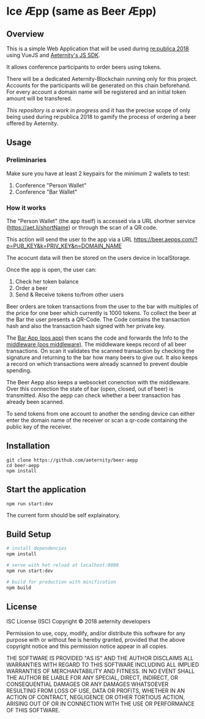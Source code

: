 # Ice Æpp (same as Beer Æpp)

## Overview

This is a simple Web Application that will be used during [re:publica 2018](https://re-publica.com/en) using VueJS and [Aeternity's JS SDK](https://github.com/aeternity/aepp-sdk-js).

It allows conference participants to order beers using tokens.

There will be a dedicated Aeternity-Blockchain running only for this project. Accounts for the participants will be generated on this chain beforehand. For every account a domain name will be registered and an initial token amount will be transfered.

*This repository is a work in progress* and it has the precise scope of only being used during re:publica 2018 to gamify the process of ordering a beer offered by Aeternity.

## Usage

### Preliminaries

Make sure you have at least 2 keypairs for the minimum 2 wallets to test:
1. Conference "Person Wallet"
2. Conference "Bar Wallet"


### How it works

The "Person Wallet" (the app itself) is accessed via a URL shortner service (https://aet.li/shortName) or through the scan of a QR code.

This action will send the user to the app via a URL
https://beer.aepps.com/?p=PUB_KEY&k=PRIV_KEY&n=DOMAIN_NAME

The acocunt data will then be stored on the users device in localStorage.

Once the app is open, the user can:

1. Check her token balance
2. Order a beer
3. Send & Receive tokens to/from other users

Beer orders are token transactions from the user to the bar with multiples of the price for one beer which currently is 1000 tokens. To collect the beer at the Bar the user presents a QR-Code. The Code contains the transaction hash and also the transaction hash signed with her private key.

The [Bar App (pos app)](https://github.com/aeternity/pos-aepp) then scans the code and forwards the Info to the [middleware (pos middleware)](https://github.com/aeternity/pos-middleware). The middleware keeps record of all beer transactions. On scan it validates the scanned transaction by checking the signature and returning to the bar how many beers to give out. It also keeps a record on which transactions were already scanned to prevent double spending.

The Beer Aepp also keeps a websocket conenction with the middleware. Over this connection the state of bar (open, closed, out of beer) is transmitted. Also the aepp can check whether a beer transaction has already been scanned.

To send tokens from one account to another the sending device can either enter the domain name of the receiver or scan a qr-code containing the public key of the receiver.

## Installation

```
git clone https://github.com/aeternity/beer-aepp
cd beer-aepp
npm install
```


## Start the application

```
npm run start:dev
```

The current form should be self explainatory.

## Build Setup

``` bash
# install dependencies
npm install

# serve with hot reload at localhost:8080
npm run start:dev

# build for production with minification
npm build
```

## License

ISC License (ISC)
Copyright © 2018 aeternity developers

Permission to use, copy, modify, and/or distribute this software for any purpose
with or without fee is hereby granted, provided that the above copyright notice
and this permission notice appear in all copies.

THE SOFTWARE IS PROVIDED "AS IS" AND THE AUTHOR DISCLAIMS ALL WARRANTIES WITH
REGARD TO THIS SOFTWARE INCLUDING ALL IMPLIED WARRANTIES OF MERCHANTABILITY AND
FITNESS. IN NO EVENT SHALL THE AUTHOR BE LIABLE FOR ANY SPECIAL, DIRECT,
INDIRECT, OR CONSEQUENTIAL DAMAGES OR ANY DAMAGES WHATSOEVER RESULTING FROM LOSS
OF USE, DATA OR PROFITS, WHETHER IN AN ACTION OF CONTRACT, NEGLIGENCE OR OTHER
TORTIOUS ACTION, ARISING OUT OF OR IN CONNECTION WITH THE USE OR PERFORMANCE OF
THIS SOFTWARE.
